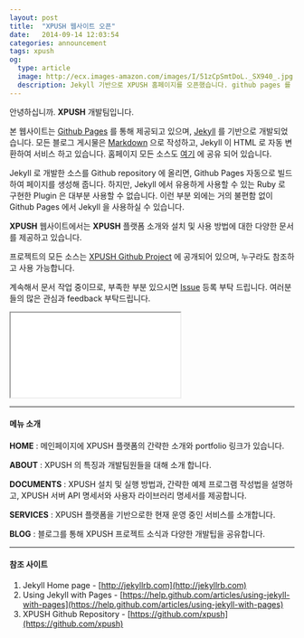 ```yaml
---
layout: post
title:  "XPUSH 웹사이트 오픈"
date:   2014-09-14 12:03:54
categories: announcement
tags: xpush
og:
  type: article
  image: http://ecx.images-amazon.com/images/I/51zCpSmtDoL._SX940_.jpg
  description: Jekyll 기반으로 XPUSH 홈페이지를 오픈했습니다. github pages 를 통해 Jekyll 을 사용한 소스도 확인해 보세요.
---
```


안녕하십니까. **XPUSH** 개발팀입니다.

본 웹사이트는 [Github Pages] 를 통해 제공되고 있으며, [Jekyll] 를 기반으로 개발되었습니다.
모든 블로그 게시물은 [Markdown] 으로 작성하고, Jekyll 이 HTML 로 자동 변환하여 서비스 하고 있습니다.
홈페이지 모든 소스도 [여기](https://github.com/xpush/xpush.github.io) 에 공유 되어 있습니다.

Jekyll 로 개발한 소스를 Github repository 에 올리면, Github Pages 자동으로 빌드하여 페이지를 생성해 줍니다.
하지만, Jekyll 에서 유용하게 사용할 수 있는 Ruby 로 구현한 Plugin 은 대부분 사용할 수 없습니다.
이런 부분 외에는 거의 불편함 없이 Github Pages 에서 Jekyll 을 사용하실 수 있습니다.

**XPUSH** 웹사이트에서는 **XPUSH** 플랫폼 소개와 설치 및 사용 방법에 대한 다양한 문서를 제공하고 있습니다.

프로젝트의 모든 소스는 [XPUSH Github Project] 에 공개되어 있으며, 누구라도 참조하고 사용 가능합니다.

계속해서 문서 작업 중이므로, 부족한 부분 있으시면 [Issue] 등록 부탁 드립니다.
여러분들의 많은 관심과 feedback 부탁드립니다.

<div class="row centered">
  <div class="embed-responsive embed-responsive-16by9">
    <iframe class="embed-responsive-item" src="//www.youtube.com/embed/3MJfQXo_R9s?rel=0" allowfullscreen></iframe>
  </div>
</div>

- - -

#### 메뉴 소개

 **HOME** : 메인페이지에 XPUSH 플랫폼의 간략한 소개와 portfolio 링크가 있습니다.

 **ABOUT** : XPUSH 의 특징과 개발팀원들을 대해 소개 합니다.

 **DOCUMENTS** : XPUSH 설치 및 실행 방법과, 간략한 예제 프로그램 작성법을 설명하고, XPUSH 서버 API 명세서와 사용자 라이브러리 명세서를 제공합니다.

 **SERVICES** : XPUSH 플랫폼을 기반으로한 현재 운영 중인 서비스를 소개합니다.

 **BLOG** : 블로그를 통해 XPUSH 프로젝트 소식과 다양한 개발팁을 공유합니다.

- - -

#### 참조 사이트
 1. Jekyll Home page - [http://jekyllrb.com](http://jekyllrb.com)
 2. Using Jekyll with Pages - [https://help.github.com/articles/using-jekyll-with-pages](https://help.github.com/articles/using-jekyll-with-pages)
 3. XPUSH Github Repository - [https://github.com/xpush](https://github.com/xpush)

[Github Pages]: https://pages.github.com/
[Jekyll]: http://jekyllrb.com/
[XPUSH Github Project]: https://github.com/xpush
[Issue]: https://github.com/xpush/xpush.github.io/issues
[Markdown]: http://en.wikipedia.org/wiki/Markdown
